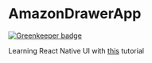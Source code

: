 # AmazonDrawerApp

[![Greenkeeper badge](https://badges.greenkeeper.io/thousight/AmazonDrawerApp.svg)](https://greenkeeper.io/)

Learning React Native UI with [this](https://blog.expo.io/tutorial-amazon-app-ui-clone-ebd594ac3571) tutorial
